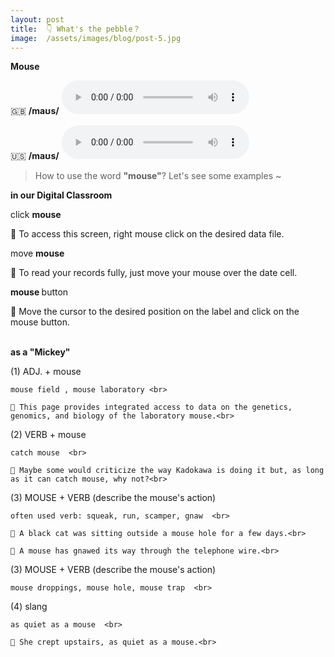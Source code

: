 ```yaml
---
layout: post
title:  👇 What's the pebble？
image:  /assets/images/blog/post-5.jpg
---
```

**<B>Mouse</B>**

🇬🇧 <B>/maʊs/</B>
<audio controls="controls">
  <source src="/assets/audio/mouse-gb.mp3" type="audio/mpeg">
<embed height="100" width="100" src="/i/song.mp3" />
</audio>

🇺🇸 <B>/maʊs/</B>
<audio controls="controls">
  <source src="/assets/audio/mouse-us.mp3" type="audio/mpeg">
<embed height="100" width="100" src="/i/song.mp3" />
</audio>
<br>
> How to use the word <B>"mouse"</B>? Let's see some examples ~ 

**in our Digital Classroom**

click <B> mouse </B>

📍 To access this screen, right mouse click on the desired data file.<br>

move <B> mouse</B>

📍 To read your records fully, just move your mouse over the date cell.<br>

<B> mouse </B> button

📍 Move the cursor to the desired position on the label and click on the mouse button.<br><br>


**as a "Mickey"**

(1) ADJ. + mouse

	mouse field , mouse laboratory <br>
	
	📍 This page provides integrated access to data on the genetics, genomics, and biology of the laboratory mouse.<br>

(2) VERB + mouse
	
	catch mouse  <br>
	
	📍 Maybe some would criticize the way Kadokawa is doing it but, as long as it can catch mouse, why not?<br>
	
(3) MOUSE + VERB  (describe the mouse's action)
	
	often used verb: squeak, run, scamper, gnaw  <br>
	
	📍 A black cat was sitting outside a mouse hole for a few days.<br>
	
	📍 A mouse has gnawed its way through the telephone wire.<br>
		
(3) MOUSE + VERB  (describe the mouse's action)

	mouse droppings, mouse hole, mouse trap  <br>
	
(4) slang

	as quiet as a mouse  <br>
	
	📍 She crept upstairs, as quiet as a mouse.<br>
